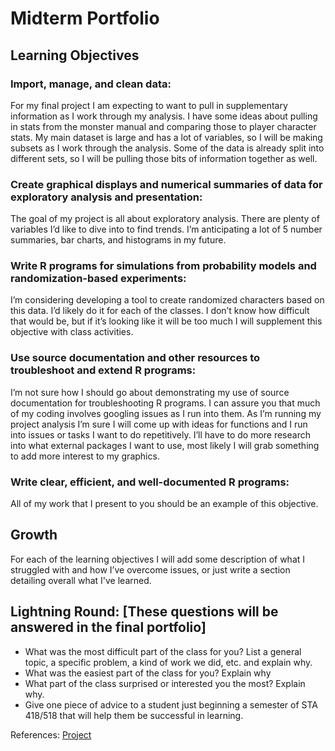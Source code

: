 # Midterm Portfolio

## Learning Objectives
### Import, manage, and clean data:
For my final project I am expecting to want to pull in supplementary information as I work through my analysis. I have some ideas about pulling in stats from the monster manual and comparing those to player character stats. My main dataset is large and has a lot of variables, so I will be making subsets as I work through the analysis. Some of the data is already split into different sets, so I will be pulling those bits of information together as well.

### Create graphical displays and numerical summaries of data for exploratory analysis and presentation:
The goal of my project is all about exploratory analysis. There are plenty of variables I’d like to dive into to find trends. I’m anticipating a lot of 5 number summaries, bar charts, and histograms in my future.

### Write R programs for simulations from probability models and randomization-based experiments:
I’m considering developing a tool to create randomized characters based on this data. I’d likely do it for each of the classes. I don’t know how difficult that would be, but if it’s looking like it will be too much I will supplement this objective with class activities.

### Use source documentation and other resources to troubleshoot and extend R programs:
I’m not sure how I should go about demonstrating my use of source documentation for troubleshooting R programs. I can assure you that much of my coding involves googling issues as I run into them.
As I’m running my project analysis  I’m sure I will come up with ideas for functions and I run into issues or tasks I want to do repetitively. I’ll have to do more research into what external packages I want to use, most likely I will grab something to add more interest to my graphics.

### Write clear, efficient, and well-documented R programs:
All of my work that I present to you should be an example of this objective.

## Growth
For each of the learning objectives I will add some description of what I struggled with and how I’ve overcome issues, or just write a section detailing overall what I've learned.

## Lightning Round: [These questions will be answered in the final portfolio]
* What was the most difficult part of the class for you? List a general topic, a specific problem, a kind of work we did, etc. and explain why.
* What was the easiest part of the class for you? Explain why
* What part of the class surprised or interested you the most? Explain why.
* Give one piece of advice to a student just beginning a semester of STA 418/518 that will help them be successful in learning.

References:
[Project](https://github.com/fountjac/ProjectDnD)
